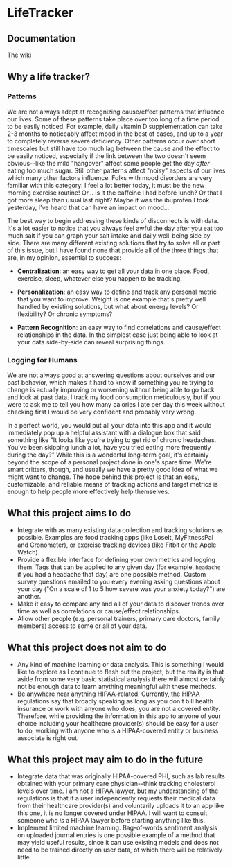 # LifeTracker
## Documentation

[The wiki](https://github.com/SeanGrady/life_tracker/wiki)

## Why a life tracker?
### Patterns
We are not always adept at recognizing cause/effect patterns that influence our lives. Some of these patterns take place over too long of a time period to be easily noticed. For example, daily vitamin D supplementation can take 2-3 months to noticeably affect mood in the best of cases, and up to a year to completely reverse severe deficiency. Other patterns occur over short timescales but still have too much lag between the cause and the effect to be easily noticed, especially if the link between the two doesn't seem obvious--like the mild "hangover" affect some people get the day _after_ eating too much sugar. Still other patterns affect "noisy" aspects of our lives which many other factors influence. Folks with mood disorders are very familiar with this category: I feel a lot better today, it must be the new morning exercise routine! Or... is it the caffeine I had before lunch? Or that I got more sleep than usual last night? Maybe it was the ibuprofen I took yesterday, I've heard that can have an impact on mood...

The best way to begin addressing these kinds of disconnects is with data. It's a lot easier to notice that you always feel awful the day after you eat too much salt if you can graph your salt intake and daily well-being side by side. There are many different existing solutions that try to solve all or part of this issue, but I have found none that provide all of the three things that are, in my opinion, essential to success:

* **Centralization**: an easy way to get all your data in one place. Food, exercise, sleep, whatever else you happen to be tracking.

* **Personalization**: an easy way to define and track any personal metric that you want to improve. Weight is one example that's pretty well handled by existing solutions, but what about energy levels? Or flexibility? Or chronic symptoms?

* **Pattern Recognition**: an easy way to find correlations and cause/effect relationships in the data. In the simplest case just being able to look at your data side-by-side can reveal surprising things.

### Logging for Humans
We are not always good at answering questions about ourselves and our past behavior, which makes it hard to know if something you're trying to change is actually improving or worsening without being able to go back and look at past data.  I track my food consumption meticulously, but if you were to ask me to tell you how many calories I ate per day this week without checking first I would be very confident and probably very wrong.

In a perfect world, you would put all your data into this app and it would immediately pop up a helpful assistant with a dialogue box that said something like "It looks like you're trying to get rid of chronic headaches. You've been skipping lunch a lot, have you tried eating more frequently during the day?" While this is a wonderful long-term goal, it's certainly beyond the scope of a personal project done in one's spare time. We're smart critters, though, and usually we have a pretty good idea of what we might want to change. The hope behind this project is that an easy, customizable, and reliable means of tracking actions and target metrics is enough to help people more effectively help themselves.

## What this project aims to do

* Integrate with as many existing data collection and tracking solutions as possible. Examples are food tracking apps (like LoseIt, MyFitnessPal and Cronometer), or exercise tracking devices (like Fitbit or the Apple Watch).
* Provide a flexible interface for defining your own metrics and logging them. Tags that can be applied to any given day (for example, `headache` if you had a headache that day) are one possible method. Custom survey questions emailed to you every evening asking questions about your day ("On a scale of 1 to 5 how severe was your anxiety today?") are another.
* Make it easy to compare any and all of your data to discover trends over time as well as correlations or cause/effect relationships.
* Allow other people (e.g. personal trainers, primary care doctors, family members) access to some or all of your data.

## What this project does not aim to do

* Any kind of machine learning or data analysis. This is something I would like to explore as I continue to flesh out the project, but the reality is that aside from some very basic statistical analysis there will almost certainly not be enough data to learn anything meaningful with these methods.
* Be anywhere near anything HIPAA-related. Currently, the HIPAA regulations say that broadly speaking as long as you don't bill health insurance or work with anyone who does, you are not a covered entity. Therefore, while providing the information in this app to anyone of your choice including your healthcare provider(s) should be easy for a user to do, working with anyone who is a HIPAA-covered entity or business associate is right out.

## What this project may aim to do in the future

* Integrate data that was originally HIPAA-covered PHI, such as lab results obtained with your primary care physician--think tracking cholesterol levels over time. I am not a HIPAA lawyer, but my understanding of the regulations is that if a user independently requests their medical data from their healthcare provider(s) and voluntarily uploads it to an app like this one, it is no longer covered under HIPAA. I will want to consult someone who _is_ a HIPAA lawyer before starting anything like this.
* Implement limited machine learning. Bag-of-words sentiment analysis on uploaded journal entries is one possible example of a method that may yield useful results, since it can use existing models and does not need to be trained directly on user data, of which there will be relatively little.
